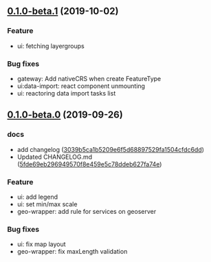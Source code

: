 ## [0.1.0-beta.1](https://dev.azure.com/programgeoplan/GIS%20Platform/_git/GisPortal?path=%2F&version=GTv0.1.0-beta.1&_a=contents) (2019-10-02)

### Feature
* ui: fetching layergroups

### Bug fixes
* gateway: Add nativeCRS when create FeatureType
* ui:data-import: react component unmounting
* ui: reactoring data import tasks list

## [0.1.0-beta.0]() (2019-09-26)

### docs
* add changelog ([3039b5ca1b5209e6f5d68897529fa1504cfdc6dd](https://dev.azure.com/programgeoplan/GIS%20Platform/_git/GisPortal/commit/3039b5ca1b5209e6f5d68897529fa1504cfdc6dd))
* Updated CHANGELOG.md ([5fde69eb296949570f8e459e5c78ddeb627fa74e](https://dev.azure.com/programgeoplan/GIS%20Platform/_git/GisPortal/commit/5fde69eb296949570f8e459e5c78ddeb627fa74e))

### Feature
* ui: add legend
* ui: set min/max scale
* geo-wrapper: add rule for services on geoserver 

### Bug fixes
* ui: fix map layout
* geo-wrapper: fix maxLength validation

